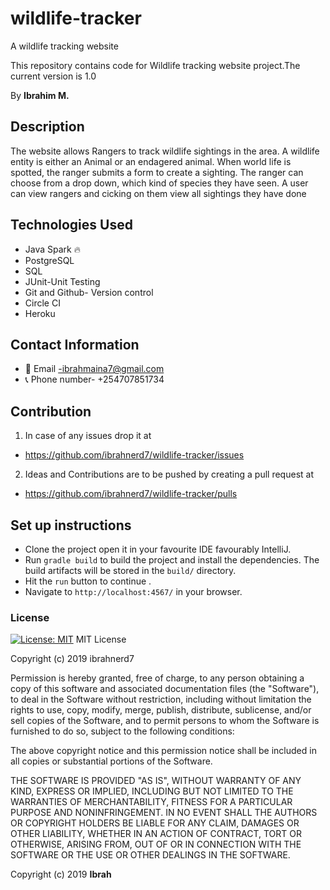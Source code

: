 # wildlife-tracker
A wildlife tracking website

This repository contains code for Wildlife  tracking website project.The current version is 1.0

By **Ibrahim M.**

## Description

The website allows Rangers to track wildlife sightings in the area. A wildlife entity is either an Animal or an endagered animal.
When  world life is spotted, the ranger submits a form to create a sighting. The ranger can choose from a drop down, which kind of species they have seen.
A user can view rangers and cicking on them view all sightings they have done  


## Technologies Used

- Java Spark 🔥
- PostgreSQL
- SQL
- JUnit-Unit Testing
- Git and Github- Version control
- Circle CI
- Heroku

## Contact Information

- 📧 Email -ibrahmaina7@gmail.com
- 📞 Phone number- +254707851734

## Contribution

1. In case of any issues drop it at 
  - https://github.com/ibrahnerd7/wildlife-tracker/issues
2. Ideas and Contributions are to be pushed by creating a pull request at 
  - https://github.com/ibrahnerd7/wildlife-tracker/pulls


## Set up instructions
- Clone the project open it in your favourite IDE favourably IntelliJ.
- Run `gradle build` to build the project and install the dependencies. The build artifacts will be stored in the `build/` directory.
- Hit the `run` button to continue .
- Navigate to `http://localhost:4567/` in your browser.


### License

[![License: MIT](https://img.shields.io/badge/License-MIT-yellow.svg)](https://opensource.org/licenses/MIT)
MIT License

Copyright (c) 2019 ibrahnerd7

Permission is hereby granted, free of charge, to any person obtaining a copy
of this software and associated documentation files (the "Software"), to deal
in the Software without restriction, including without limitation the rights
to use, copy, modify, merge, publish, distribute, sublicense, and/or sell
copies of the Software, and to permit persons to whom the Software is
furnished to do so, subject to the following conditions:

The above copyright notice and this permission notice shall be included in all
copies or substantial portions of the Software.

THE SOFTWARE IS PROVIDED "AS IS", WITHOUT WARRANTY OF ANY KIND, EXPRESS OR
IMPLIED, INCLUDING BUT NOT LIMITED TO THE WARRANTIES OF MERCHANTABILITY,
FITNESS FOR A PARTICULAR PURPOSE AND NONINFRINGEMENT. IN NO EVENT SHALL THE
AUTHORS OR COPYRIGHT HOLDERS BE LIABLE FOR ANY CLAIM, DAMAGES OR OTHER
LIABILITY, WHETHER IN AN ACTION OF CONTRACT, TORT OR OTHERWISE, ARISING FROM,
OUT OF OR IN CONNECTION WITH THE SOFTWARE OR THE USE OR OTHER DEALINGS IN THE
SOFTWARE.

Copyright (c) 2019 **Ibrah**

